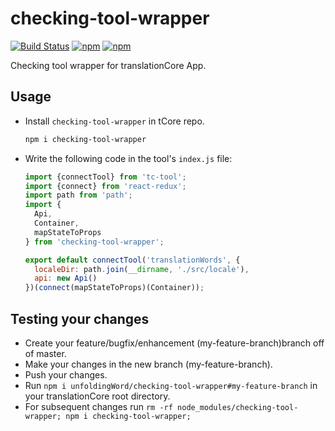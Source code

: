 # checking-tool-wrapper

[![Build Status](https://api.travis-ci.org/translationCoreApps/checking-tool-wrapper.svg?branch=develop)](https://travis-ci.org/translationCoreApps/checking-tool-wrapper)
[![npm](https://img.shields.io/npm/dt/checking-tool-wrapper.svg)](https://www.npmjs.com/package/checking-tool-wrapper)
[![npm](https://img.shields.io/npm/v/checking-tool-wrapper.svg)](https://www.npmjs.com/package/checking-tool-wrapper)

Checking tool wrapper for translationCore App.

## Usage

- Install `checking-tool-wrapper` in tCore repo.

    ```bash
    npm i checking-tool-wrapper
    ```

- Write the following code in the tool's `index.js` file:

    ```js
    import {connectTool} from 'tc-tool';
    import {connect} from 'react-redux';
    import path from 'path';
    import {
      Api,
      Container,
      mapStateToProps
    } from 'checking-tool-wrapper';

    export default connectTool('translationWords', {
      localeDir: path.join(__dirname, './src/locale'),
      api: new Api()
    })(connect(mapStateToProps)(Container));
    ```

## Testing your changes

- Create your feature/bugfix/enhancement (my-feature-branch)branch off of master.
- Make your changes in the new branch (my-feature-branch).
- Push your changes.
- Run `npm i unfoldingWord/checking-tool-wrapper#my-feature-branch` in your translationCore root directory.
- For subsequent changes run `rm -rf node_modules/checking-tool-wrapper; npm i checking-tool-wrapper;`
